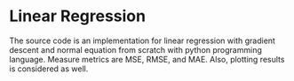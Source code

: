 # Linear Regression
The source code is an implementation for linear regression with gradient descent and normal equation from scratch with python programming language. Measure metrics are MSE, RMSE, and MAE. Also, plotting results is considered as well.
